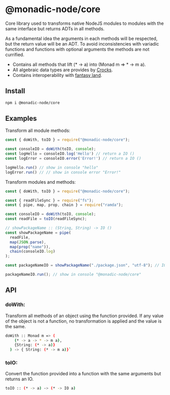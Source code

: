 # @monadic-node/core

Core library used to transforms native NodeJS modules to modules with the same interface but returns ADTs in all methods.

As a fundamental idea the arguments in each methods will be respected, but the return value will be an ADT. To avoid inconsistencies with variadic functions and functions with optional arguments the methods are not currified.

* Contains all methods that lift (* -> a) into (Monad m => * -> m a).
* All algebraic data types are provides by [Crocks](https://crocks.dev/). 
* Contains interoperability with [fantasy land](https://github.com/fantasyland/fantasy-land).

## Install

```bash
npm i @monadic-node/core
```

## Examples

Transform all module methods:

```js
const { doWith, toIO } = require("@monadic-node/core");

const consoleIO = doWith(toIO, console);
const logHello = consoleIO.log('Hello') // return a IO ()
const logError = consoleIO.error('Error!') // return a IO ()

logHello.run() // show in console "hello"
logError.run() // // show in console error "Error!"
```

Transform modules and methods:

```js
const { doWith, toIO } = require("@monadic-node/core");

const { readFileSync } = require("fs");
const { pipe, map, prop, chain } = require("ramda");

const consoleIO = doWith(toIO, console);
const readFile = toIO(readFileSync);

// showPackageName :: (String, String) -> IO ()
const showPackageName = pipe(
  readFile,
  map(JSON.parse),
  map(prop("name")),
  chain(consoleIO.log)
);

const packageNameIO = showPackageName("./package.json", "utf-8"); // IO ()

packageNameIO.run(); // show in console "@monadic-node/core"

```

## API

### doWith:


Transform all methods of an object using the function provided. If any value of the object is not a function, no transformation is applied and the value is the same.

```bash
doWith :: Monad m => (
    (* -> a -> * -> m a), 
    {String: (* -> a)}
  ) -> { String: (* -> m a)}`
```

### toIO:

Convert the function provided into a function with the same arguments but returns an IO.

```bash
toIO :: (* -> a) -> (* -> IO a)
```
